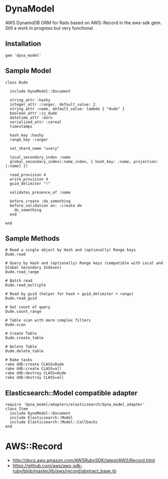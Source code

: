 # DynaModel

AWS DynamoDB ORM for Rails based on AWS::Record in the aws-sdk gem. Still a work in progress but very functional.

## Installation
```
gem 'dyna_model'
```

## Sample Model
```
class Dude

  include DynaModel::Document
  
  string_attr :hashy
  integer_attr :ranger, default_value: 2
  string_attr :name, default_value: lambda { "dude" }
  boolean_attr :is_dude
  datetime_attr :born
  serialized_attr :cereal
  timestamps

  hash_key :hashy
  range_key :ranger

  set_shard_name "usery"

  local_secondary_index :name
  global_secondary_index(:name_index, { hash_key: :name, projection: [:name] })

  read_provision 4
  write_provision 4
  guid_delimiter "!"

  validates_presence_of :name
  
  before_create :do_something
  before_validation on: :create do
    do_something
  end

end
```

## Sample Methods
```
# Read a single object by Hash and (optionally) Range keys
Dude.read

# Query by Hash and (optionally) Range keys (compatible with Local and Global Secondary Indexes)
Dude.read_range

# Batch read
Dude.read_multiple

# Read by guid (helper for hash + guid_delimiter + range)
Dude.read_guid

# Get count of query
Dude.count_range

# Table scan with more complex filters
Dude.scan

# Create Table
Dude.create_table

# Delete Table
Dude.delete_table

# Rake tasks
rake ddb:create CLASS=Dude
rake ddb:create CLASS=all
rake ddb:destroy CLASS=Dude
rake ddb:destroy CLASS=all
```

## Elasticsearch::Model compatible adapter
```
require 'dyna_model/adapters/elasticsearch/dyna_model_adapter'
class Item
  include DynaModel::Document
  include Elasticsearch::Model
  include Elasticsearch::Model::Callbacks
end
```

# AWS::Record
* http://docs.aws.amazon.com/AWSRubySDK/latest/AWS/Record.html
* https://github.com/aws/aws-sdk-ruby/blob/master/lib/aws/record/abstract_base.rb
